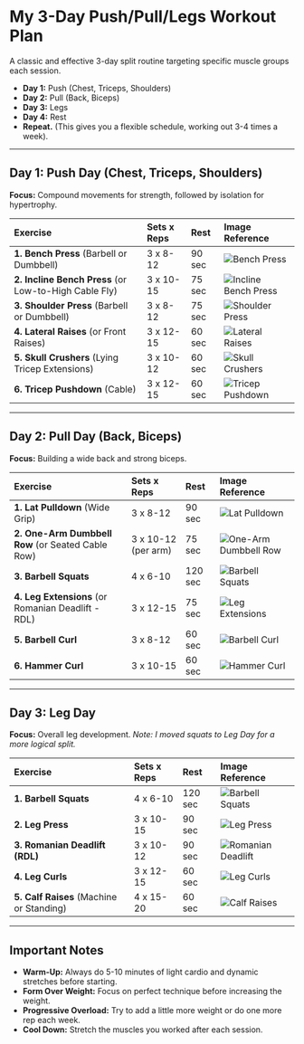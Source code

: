 # My 3-Day Push/Pull/Legs Workout Plan

A classic and effective 3-day split routine targeting specific muscle groups each session.

*   **Day 1:** Push (Chest, Triceps, Shoulders)
*   **Day 2:** Pull (Back, Biceps)
*   **Day 3:** Legs
*   **Day 4:** Rest
*   **Repeat.** (This gives you a flexible schedule, working out 3-4 times a week).

---

## **Day 1: Push Day (Chest, Triceps, Shoulders)**

**Focus:** Compound movements for strength, followed by isolation for hypertrophy.

| Exercise | Sets x Reps | Rest | Image Reference |
| :--- | :--- | :--- | :--- |
| **1. Bench Press** (Barbell or Dumbbell) | 3 x 8-12 | 90 sec | ![Bench Press](https://github.com/user-attachments/assets/243c7241-ac7d-4e72-8b69-d906c8fe62f9) |
| **2. Incline Bench Press** (or Low-to-High Cable Fly) | 3 x 10-15 | 75 sec | ![Incline Bench Press](https://github.com/user-attachments/assets/15a0196b-2cdb-48e1-abc8-00b9e5f95708) |
| **3. Shoulder Press** (Barbell or Dumbbell) | 3 x 8-12 | 75 sec | ![Shoulder Press](https://github.com/user-attachments/assets/ece62686-11b9-4f83-8494-d8c6885c42a5) |
| **4. Lateral Raises** (or Front Raises) | 3 x 12-15 | 60 sec | ![Lateral Raises](https://github.com/user-attachments/assets/69c5bf20-61c4-4dec-85cc-535fd16afb08) |
| **5. Skull Crushers** (Lying Tricep Extensions) | 3 x 10-12 | 60 sec | ![Skull Crushers](https://github.com/user-attachments/assets/116c6d8e-008e-4d01-8411-5dfeb61cbf9a) |
| **6. Tricep Pushdown** (Cable) | 3 x 12-15 | 60 sec | ![Tricep Pushdown](https://github.com/user-attachments/assets/b28c8b8c-63fa-4ef0-a67a-0e0c7313eb3b) |

---

## **Day 2: Pull Day (Back, Biceps)**

**Focus:** Building a wide back and strong biceps.

| Exercise | Sets x Reps | Rest | Image Reference |
| :--- | :--- | :--- | :--- |
| **1. Lat Pulldown** (Wide Grip) | 3 x 8-12 | 90 sec | ![Lat Pulldown](https://github.com/user-attachments/assets/8fe0bb1d-de31-488f-958d-c6b116eaef7d) |
| **2. One-Arm Dumbbell Row** (or Seated Cable Row) | 3 x 10-12 (per arm) | 75 sec | ![One-Arm Dumbbell Row](https://github.com/user-attachments/assets/cc521a3b-c5fb-4518-833f-f59a4bf8ec6a) |
| **3. Barbell Squats** | 4 x 6-10 | 120 sec | ![Barbell Squats](https://github.com/user-attachments/assets/c9558b06-34b9-4d2e-96e5-59d98502e30b) |
| **4. Leg Extensions** (or Romanian Deadlift - RDL) | 3 x 12-15 | 75 sec | ![Leg Extensions](https://github.com/user-attachments/assets/bdcd05f4-f1e6-4f10-8ca4-4ac18f1dc3f3) |
| **5. Barbell Curl** | 3 x 8-12 | 60 sec | ![Barbell Curl](https://github.com/user-attachments/assets/4f60c401-1711-4433-acbf-27ff7ffb4bfb) |
| **6. Hammer Curl** | 3 x 10-15 | 60 sec | ![Hammer Curl](https://github.com/user-attachments/assets/862c31a0-5131-4646-a4e5-b89f490d16f1) |

---

## **Day 3: Leg Day**

**Focus:** Overall leg development. *Note: I moved squats to Leg Day for a more logical split.*

| Exercise | Sets x Reps | Rest | Image Reference |
| :--- | :--- | :--- | :--- |
| **1. Barbell Squats** | 4 x 6-10 | 120 sec | ![Barbell Squats](https://github.com/user-attachments/assets/af85d45f-83cb-4afd-9c95-249d360ab9c1) |
| **2. Leg Press** | 3 x 10-15 | 90 sec | ![Leg Press](https://github.com/user-attachments/assets/197a61d3-a213-47b1-a0a8-a825e03f2731) |
| **3. Romanian Deadlift (RDL)** | 3 x 10-12 | 90 sec | ![Romanian Deadlift](https://github.com/user-attachments/assets/cd93d82b-2b05-482c-92ef-8d47eee9e64e) |
| **4. Leg Curls** | 3 x 12-15 | 60 sec | ![Leg Curls](https://github.com/user-attachments/assets/da45aa3a-65b8-4e2e-8b1f-123abd81f0fc) |
| **5. Calf Raises** (Machine or Standing) | 4 x 15-20 | 60 sec | ![Calf Raises](https://github.com/user-attachments/assets/63d0a512-65dc-480e-965f-35216e00d03e) |

---

## **Important Notes**

*   **Warm-Up:** Always do 5-10 minutes of light cardio and dynamic stretches before starting.
*   **Form Over Weight:** Focus on perfect technique before increasing the weight.
*   **Progressive Overload:** Try to add a little more weight or do one more rep each week.
*   **Cool Down:** Stretch the muscles you worked after each session.
